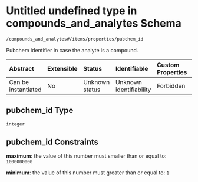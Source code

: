 # Untitled undefined type in compounds\_and\_analytes Schema

```txt
/compounds_and_analytes#/items/properties/pubchem_id
```

Pubchem identifier in case the analyte is a compound.

| Abstract            | Extensible | Status         | Identifiable            | Custom Properties | Additional Properties | Access Restrictions | Defined In                                                                                                    |
| :------------------ | :--------- | :------------- | :---------------------- | :---------------- | :-------------------- | :------------------ | :------------------------------------------------------------------------------------------------------------ |
| Can be instantiated | No         | Unknown status | Unknown identifiability | Forbidden         | Allowed               | none                | [compounds\_and\_analytes.schema.json\*](../../out/compounds_and_analytes.schema.json "open original schema") |

## pubchem\_id Type

`integer`

## pubchem\_id Constraints

**maximum**: the value of this number must smaller than or equal to: `1000000000`

**minimum**: the value of this number must greater than or equal to: `1`
